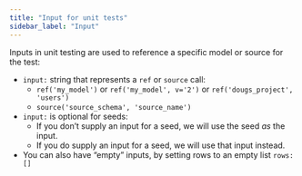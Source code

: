 ```yaml
---
title: "Input for unit tests"
sidebar_label: "Input"
---
```


Inputs in unit testing are used to reference a specific model or source for the test:

- `input:` string that represents a `ref` or `source` call:
    - `ref('my_model')` or `ref('my_model', v='2')` or `ref('dougs_project', 'users')`
    - `source('source_schema', 'source_name')`
- `input:` is optional for seeds:
    - If you don’t supply an input for a seed, we will use the seed _as_ the input.
    - If you do supply an input for a seed, we will use that input instead.
- You can also have “empty” inputs, by setting rows to an empty list `rows: []`